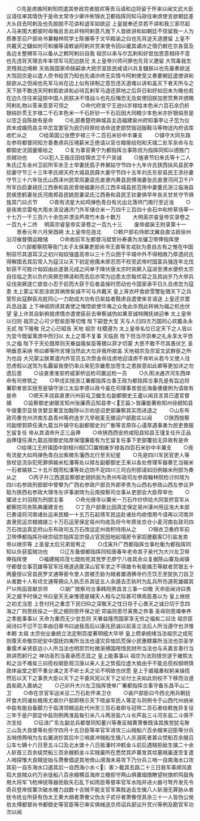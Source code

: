 <!-- { "loadSidebar": true } -->
　　○先是虏酋阿剌知院遣其参政完者脱欢等贡马请和边将留于怀来以闻文武大臣议请往审其情伪于是命太常寺少卿许彬锦衣卫都指挥同知马政往审虏使言欲朝廷差大头目去阿剌及也先脱脱不花讲和退军如欲迎  上皇就奉还京若不讲和我三家尽起人马来围大都彼时毋悔且言此非特阿剌意凡我下人皆欲讲和如朝廷不信留我一人为质奏至召户部尚书兼翰林院学士陈循等于文华殿谕之曰也先背逆天道邀留  上皇不共戴天之讎如何可和循等请敕谕阿剌并赏来使令回以缓其谲诈之情仍敕在京各营及各边关整搠军马以备从之敕阿剌曰自我  祖宗以来与尔瓦剌和好尝加恩意相待不意也先违背天理去年率领军马犯边朕兄  太上皇帝兴师问罪也先背义邀留  大驾毒我生灵残我边境赖  天佑我国家命朕嗣承大统宗室臣民咸请兴兵复讎朕以也先屡奏欲送  大驾回京是以遣人赍书给赏乃知也先谲诈终无实情今阿剌使至又奏要朝廷遣使讲和朕欲从之但闻也先军马尚在边上似有挟制之意恐违天道难以讲和盖天下者天所与之天下朕不敢违天阿剌若欲讲和必待瓦剌军马退还原地之后异日和好如旧未为晚也若在边久住往来寇掠中国人民朕决不惜战斗也先后悔恐无及矣使回朕加恩赏赉并颁赐阿剌礼物以答来意至可领之
　　○命代府宣宁王逊炓岁禄给本色米六百石余仍折银绢钞贯王岁禄二千石本色米一千石折钞一千石后因大同粮少本色米亦折银绢至是以空乏自陈故有是命
　　○礼部奏楚府麻城县主选福建泉州府知事李让子旵为仪宾未成婚而县主卒旵宜罢官为民仍将原给诰命送吏部焚毁冠服鞍马等物送内府该库收贮从之
　　○给英国公张懋岁禄三千二百石米钞中半兼支
　　○镇守大同东路左参将都督同知方善奏虏兵压境薪米乏绝请以官仓粮赈给阳和天城二处军余命与左都御史沈固量赈给之
　　○复为事官黄宁为都指挥佥事陈信为指挥同知以德胜门杀贼功也
　　○以犯人王振庄田给锦衣卫千户吴诚
　　○旌表节妇朱氏等十二人朱氏辽东金州卫前所军余王士举妻抚孤子养舅姑守节四十九年许氏狭西扶风县民李拾妻守节三十三年李氏顺天府大城县民薛大妻守节四十五年刘氏东安县民王添孙妻守节三十六年张氏山西泽州民常凤妻梁氏直隶内黄县民傅海妻张氏直隶河间卫千户所军白启妻胡氏江西泰和县民曾继福妻孙氏江西丰城县民范用中妻董氏浙江临海县民侯思鹤妻张氏河南郏县民姚民妻梁氏江西泰和县民王钦妻俱早年丧夫甘贫守节俱旌其门曰贞节
　　○夜有流星大如鸡弹色青白有光出北落师门南行至近浊
　　○是夜南京雷电大雨水渰没通济门外军储仓米一万四千三百四十余石中和桥草场草一十七万一千三百六十余包并漂没芦席竹木各十数万
　　大明英宗睿皇帝实录卷之一百九十二终
　明英宗睿皇帝实录卷之一百九十三
　　废帝郕戾王附录第十一
　　景泰元年六月癸酉朔  太上皇帝在迤北
　　○敕户部右侍郎沈翼自直沽抵徐州沿河催督儹运粮储
　　○命故前军左都督冯斌曾孙寿袭为龙骧卫带俸指挥使
　　○六部都察院等衙门太子太保兼吏部尚书王直等言戎狄为患自古有之惟在中国制驭尽其道耳汉之初兴匈奴强盛高帝以三十万众困于平城中外不得相救乃厚遗阏氏得解围去其后常入为寇汉以天下初定疮痍未瘳忍而不校至武帝时国富兵强连年北伐斩获不可胜计匈奴由此遂衰元成之间单于降伏唐太宗时突厥入寇进至渭水便桥太宗自往临之责以负约突厥恐惧请和而去后亦常为边患太宗每优容之及其凶岁乃大举兵征伐突厥遂亡彼皆小忍于前而大获于后者盖候时而动也今国家承平日久丑虏忽为寇患  太上蒙尘军民涂炭其祸惨矣诚不可与共戴天  皇上宵衣旰食欲雪讐耻徵天下之兵誓殄此寇群臣兆姓同心一力助成大功有日矣兹者黠虏自遣使来言请送  上皇还京罢兵息战盖  上下神祗阴诱其衷使之悔悟欲使华夷之众免此杀戮此转祸为福之机也伏望  皇上许其自新俯就虏情亦遣使臣前去审察诚伪如果至诚特赐抚纳迎奉  太上皇帝以归则  祖宗之心可少慰矣臣等切惟  陛下嗣登大宝  天与人归四方万国同心欢戴永永无贰  陛下隆敬  兄之心已昭告  天地  祖宗  社稷遵为  太上皇帝名位已定天下之人皆以为宜今既留寓虏中而归以  太上之尊不复事  天临民  陛下但当尽崇奉之礼永享太平悠久之福  陛下于天伦既厚则天眷益隆矣臣等猥以菲才叨蒙  大恩不敢不尽其愚伏乞  圣明垂意采纳  帝曰卿等所言理当然此大位非我所欲盖  天地祖宗及宗室文武群臣之所为也自  大兄蒙尘朕累遣内外官员五次赍金帛往虏地迎请虏不肯听从若今又使人往恐虏假以送驾为名覊留我使仍率众来犯京畿愈加苍生之患朕意如此卿等更加详之勿遗后患
　　○设直隶淮安府戚家桥巡检司置巡检一员
　　○久雨决通济河东西岸命有司修筑之
　　○甲戌实授浙江署都指挥佥事王政为都指挥佥事先是有旨边将署职者皆实授至是镇守浙江太监李德以政今虽在司理事昔尝巡海备倭援例为请故有是命
　　○顺天丰润县直隶兴州前屯卫蝗生右副都御史王暹以闻且言其已遣官督捕
　　○监察御史谢琚言知州张廉燕云知县李＜王扁＞皆廉能著称知州徐纲知县牛俊董宗显皆贪婪显著宜加黜陟以示劝惩诏吏部廉察其实而进退之
　　○山东布政司奏兖州济南东昌青州等府连岁亢旱税麦无徵诏户部勘实以闻
　　○狭西按察司副使郭原任满九载当升镇守右副都御史刘广衡等言原存心谨厚遇事勇为民吏畏服乞留复任  帝从其请命升正三品俸
　　○命狭西西安府咸阳县知县王瑾复任升正品品俸瑾任满九载巡按御史陆厚保瑾廉能有为乞留复任事下吏部覆验无异故有是命
　　○给靖江王府镇国中尉相兴相□□冀相雍岁禄各四百石米钞中半兼支
　　○夜有流星大如鸡弹色青白出紫微东藩西北行至天纪星
　　○先是四川军民官吏人等笞杖徒流杂犯死罪俱输米松潘等处以赎左副都御史王来以各处修理军器奏乞当输米一石者输铁二十五斤既而松潘等处边饷不足四川三司白刑部请如旧例输米刑部为奏从之
　　○丙子升江西道监察御史胡拱辰为贵州布政司左参政翰林院检讨何瑄为四川右参政刑部郎中曾翚为广西右参政户部员外郎李贵为山西右参政山西左参议尹聪为狭西右参政大理寺左评事谢琦为云南按察司佥事从吏部会大臣荐举也
　　○擢进士刘羽翔为刑部主事
　　○命光禄寺以粟米一万石作炒供给大同宣府官军从都察院司务陈典庸建言也
　　○丁丑户部奏比因真定保定易州涿州用运浩大本部已奏请将河南诸处运来民粮一十五万石起倩军民运赴诸处均收借用今请再以河南并直隶民运京粮摘拨三十万石运至保定易州均收及将今年原坐京仓小麦河南右政司四万石改运真定府山东布政司五万石改运定州收积待用从之
　　○锦衣卫奏府军前卫带俸都指挥孙继宗绍宗指挥显宗侵占官民田地起塌房令家奴邀截客□引盐发卖  帝以继宗等  上圣皇太后兄弟皆宥之
　　○戊寅升广西都指挥佥事杜衡为都指挥同知以杀获蛮贼功也
　　○辽东备御都指挥同知唐春年老命其子泉代为大兴左卫带俸指挥使
　　○福建贼邓茂七既败死其党罗丕廖宁八收其余众复据陈山寨及闻镇守都督佥事范雄等官军压境遂逃匿深山官军求之不得雄令有能擒丕等献者赏银五十两量授以官县民罗文通等密令里人尝被丕胁为贼者置酒佛寺约丕饮丕至犹执刀自卫从者数十人有顷文通等拥众入执丕杀其徒五人余遁去丕执时为乱兵所伤道死雄磔其尸以徇函首献京师
　　○湖广按察司佥事韩阳男昌言三事一曰敬  天命臣闻诗曰畏天之威予时保之书曰皇天无亲惟德是辅天人相与之际甚可惧焉臣愚以为  皇上继统之初尤当思  上苍付托之重念下民归仰之深敬天之忱日存于心畏天之诚日切于念四海之广则思抚绥之一民之细则思怀保之祀  郊庙则恩尽寅畏之恭事  圣母则思竭奉养之孝能事事以  天命为重而无少怠忽则  天眷益隆而国家享无穷之福矣二曰法  祖宗臣闻诗曰不愆不忘率由旧章书曰迪我高后以康兆民诚以前圣立法后人所当遵守也洪惟本朝  太祖  太宗创业垂统立法定制百度著明细大毕举  皇上缵承统绪当法祖宗之成宪则尊天命敬宗祀安中国抚四夷所当法也谨灾异恤饥荒保小民惠鳏寡所当法也崇圣学重儒术亲贤臣远小人所当法也明赏罚杜微渐撙国用惜民财所当法也与夫嘉言善行当熟讲而躬行之  神功圣烈当善承而丕显之  皇上能事事以  祖宗为法则措世道于雍熙太和之治不难矣三曰揽权纲臣观汉唐以来人主之势孤位虚大抵由乎不能总揽权纲明慎政体庙堂之职不重台谏之言不听士夫之论不明故也伏愿  皇上于威福重权躬亲操揽然后以天下之事责大臣以天下之平委风宪以天下之论付士夫如此则权不下移而治道昌矣疏入嘉纳之
　　○己卯升大兴左卫指挥使单广署都指挥佥事守备东昌平山二卫
　　○命在京官军运米豆二万石赴怀来卫仓
　　○谕户部臣曰今西北用兵朝廷旰食大同诸处粮用尤艰尔户部即榜示天下晓谕军民人等定与则例令于山西代州纳米中盐有能自备脚力于临清领粮运赴代州至三百石者即与冠带二百石者给敕旌异复役三年于是户部定中盐则例两淮盐每引米八斗两浙盐六斗长芦盐三斗河东盐二斗俱不次支给
　　○征进广东左副总兵都督同知董兴等奏反贼黄萧餋既诛其族党犹屯聚三山及大良堡等处拒守四月十五日臣等率官军进攻三山贼船六百余艘来迎臣等分兵五哨傍两哨为左右翼进抄其后中三哨直冲贼船生擒八人杀溺死者甚众焚船百余艘吕公车七辆十六日至五斗口及北水堡十八日抵潘村冲鹤金斗前后遇贼拒敌生擒二十余人斩首三百余级焚船三百余艘鹤金斗实贼巢所在悉焚其庐寨发其坟墓贼巢遂空复遣人哨探惟大良贼徒始与萧餋倡逆其地倚山濒海未易攻下乃分兵三哨一自南海水口攻其前一自东海水口遏其后一自西海小水＜氵害＞截其去路二十三日我军乘顺风直捣大良贼众约万余徒船八百余艘横亘海岸立栅拒守两山俱置烟燉瞭望树旗帜鸣鼓角用大将军飞枪神铳等器拒敌矢石乱下如雨臣等督率官军水陆并进火器弓弩齐发先令奇兵登岸拔寨次破水栅力战数十合贼不能支官军乘胜追击生擒八人斩溺无算胁从者抚令抚业所获有伪太王黄大纲者萧餋父伪太子贰仔者萧餋侄其余三十一人皆伪公侯伯太傅都督尚书都御史等官臣等已审实俱械送京师诏兵部议升赏兴等例及勘官军功次以闻
